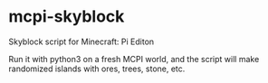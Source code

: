 # mcpi-skyblock

Skyblock script for Minecraft: Pi Editon

Run it with python3 on a fresh MCPI world, and the script will make randomized islands with ores, trees, stone, etc.

